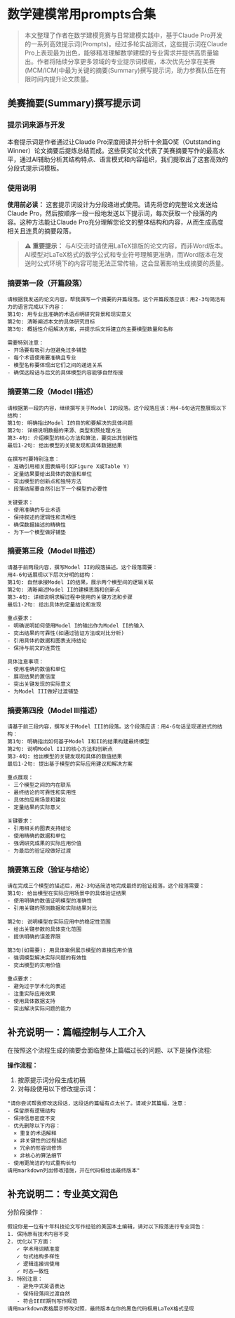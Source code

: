 # 数学建模常用prompts合集

> 本文整理了作者在数学建模竞赛与日常建模实践中，基于Claude Pro开发的一系列高效提示词(Prompts)。经过多轮实战测试，这些提示词在Claude Pro上表现最为出色，能够精准理解数学建模的专业需求并提供高质量输出。作者将陆续分享更多领域的专业提示词模板，本次优先分享在美赛(MCM/ICM)中最为关键的摘要(Summary)撰写提示词，助力参赛队伍在有限时间内提升论文质量。

## 美赛摘要(Summary)撰写提示词

### 提示词来源与开发
本套提示词是作者通过让Claude Pro深度阅读并分析十余篇O奖（Outstanding Winner）论文摘要后提炼总结而成。这些获奖论文代表了美赛摘要写作的最高水平，通过AI辅助分析其结构特点、语言模式和内容组织，我们提取出了这套高效的分段式提示词模板。

### 使用说明
**使用前必读：** 这套提示词设计为分段递进式使用。请先将您的完整论文发送给Claude Pro，然后按顺序一段一段地发送以下提示词，每次获取一个段落的内容。这种方法能让Claude Pro充分理解您论文的整体结构和内容，从而生成高度相关且连贯的摘要段落。

> **⚠️ 重要提示：** 与AI交流时请使用LaTeX排版的论文内容，而非Word版本。AI模型对LaTeX格式的数学公式和专业符号理解更准确，而Word版本在发送时公式环境下的内容可能无法正常传输，这会显著影响生成摘要的质量。

### 摘要第一段（开篇段落）
```
请根据我发送的论文内容，帮我撰写一个摘要的开篇段落。这个开篇段落应该：用2-3句简洁有力的语言完成以下内容：
第1句: 用专业且准确的术语点明研究背景和现实意义
第2句: 清晰阐述本文的具体研究目标
第3句: 概括性介绍解决方案，并提示后文将建立的主要模型数量和名称

需要特别注意：
- 开场要有吸引力但避免过多铺垫
- 每个术语使用要准确且专业
- 模型名称要体现出它们之间的递进关系
- 确保这段话与后文的具体模型内容能够自然衔接
```

### 摘要第二段（Model I描述）
```prompt
请根据第一段的内容，继续撰写关于Model I的段落。这个段落应该：用4-6句话完整展现以下结构：
第1句: 明确指出Model I的目的和要解决的具体问题
第2句: 详细说明数据的来源、类型和预处理方法
第3-4句: 介绍模型的核心方法和算法，要突出其创新性
最后1-2句: 给出模型的关键发现和具体数据结果

在撰写时要特别注意：
- 准确引用相关图表编号(如Figure X或Table Y)
- 定量结果要给出具体的数值和单位
- 突出模型的创新点和独特方法
- 段落结尾要自然引出下一个模型的必要性

关键要求：
- 使用准确的专业术语
- 保持叙述的逻辑性和流畅性
- 确保数据描述的精确性
- 为下一个模型做好铺垫
```
### 摘要第三段（Model II描述）
```prompt
请基于前两段内容，撰写Model II的段落描述。这个段落需要：
用4-6句话展现以下层次分明的结构：
第1句: 自然承接Model I的结果，展示两个模型间的逻辑关联
第2句: 清晰阐述Model II的建模思路和创新点
第3-4句: 详细说明求解过程中使用的关键方法和步骤
最后1-2句: 给出具体的定量结论和发现

重点要求：
- 明确说明如何使用Model I的输出作为Model II的输入
- 突出结果的可靠性(如通过验证方法或对比分析)
- 引用具体的数据和图表支持结论
- 保持与前文的连贯性

具体注意事项：
- 使用准确的数值和单位
- 展现结果的置信度
- 突出关键发现的实际意义
- 为Model III做好过渡铺垫
```

### 摘要第四段（Model III描述）
```prompt
请基于前三段内容，撰写关于Model III的段落。这个段落应该：用4-6句话呈现递进式的结构：
第1句: 明确指出如何基于Model I和II的结果构建最终模型
第2句: 说明Model III的核心方法和创新点
第3-4句: 给出模型的关键发现和具体的数值结果
最后1-2句: 提出基于模型的实际应用建议和解决方案

重点展现：
- 三个模型之间的内在联系
- 最终结论的可靠性和实用性
- 具体的应用场景和建议
- 定量结果的实际意义

关键要求：
- 引用相关的图表支持结论
- 使用精确的数据和单位
- 强调研究成果的实际应用价值
- 为最后的验证段做好过渡
```

### 摘要第五段（验证与结论）
```prompt
请在完成三个模型的描述后，用2-3句话简洁地完成最终的验证段落。这个段落需要：
第1句: 给出模型在实际应用场景中的具体验证结果
- 使用明确的数值证明模型的准确性
- 引用关键的预测数据和实际结果对比

第2句: 说明模型在实际应用中的稳定性范围
- 给出关键参数的具体变化范围
- 提供明确的误差界限

第3句(如需要): 用具体案例展示模型的直接应用价值
- 强调模型解决实际问题的有效性
- 突出模型的实用价值

重点要求：
- 避免过于学术化的表述
- 注重实际应用效果
- 使用具体数据支持
- 突出解决实际问题的能力
```
## 补充说明一：篇幅控制与人工介入
在按照这个流程生成的摘要会面临整体上篇幅过长的问题、以下是操作流程:

**操作流程：**
1. 按原提示词分段生成初稿
2. 对每段使用以下修改提示词：
```prompt
"请你尝试帮我修改这段话，这段话的篇幅有点太长了。请减少其篇幅，注意：
- 保留原有逻辑结构
- 保持信息密度不变
- 优先删除以下内容：
  × 重复的术语解释
  × 非关键性的过程描述
  × 冗余的形容词修饰
  × 非核心的算法细节
- 使用更简洁的句式重构长句
请用markdown列出修改措施，并在代码框给出最终版本"
```

## 补充说明二：专业英文润色
分阶段操作：


```prompt
假设你是一位有十年科技论文写作经验的美国本土编辑，请对以下段落进行专业润色：
1. 保持原有技术内容不变
2. 优化以下方面：
   ✓ 学术用词精准度
   ✓ 句式结构多样性
   ✓ 逻辑连接词使用
   ✓ 时态一致性
3. 特别注意：
   - 避免中式英语表达
   - 保持段落间过渡自然
   - 符合IEEE期刊写作规范
请用markdown表格展示修改对照，最终版本在你的黑色代码框用LaTeX格式呈现
```



